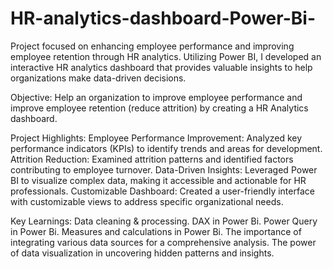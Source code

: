 # HR-analytics-dashboard-Power-Bi-

Project focused on enhancing employee performance and improving employee retention through HR analytics. Utilizing Power BI, I developed an interactive HR analytics dashboard that provides valuable insights to help organizations make data-driven decisions.

Objective: Help an organization to improve employee performance and improve employee retention (reduce attrition) by creating a HR Analytics dashboard.

Project Highlights:
Employee Performance Improvement: Analyzed key performance indicators (KPIs) to identify trends and areas for development.
Attrition Reduction: Examined attrition patterns and identified factors contributing to employee turnover.
Data-Driven Insights: Leveraged Power BI to visualize complex data, making it accessible and actionable for HR professionals.
Customizable Dashboard: Created a user-friendly interface with customizable views to address specific organizational needs.

Key Learnings:
Data cleaning & processing.
DAX in Power Bi.
Power Query in Power Bi.
Measures and calculations in Power Bi.
The importance of integrating various data sources for a comprehensive analysis.
The power of data visualization in uncovering hidden patterns and insights.
